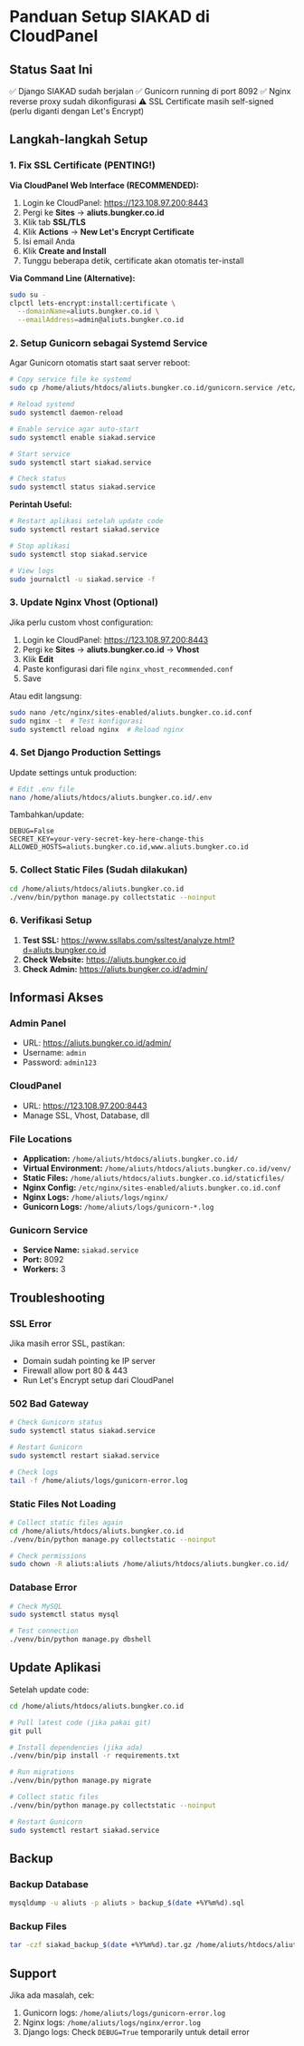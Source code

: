 # Panduan Setup SIAKAD di CloudPanel

## Status Saat Ini
✅ Django SIAKAD sudah berjalan
✅ Gunicorn running di port 8092
✅ Nginx reverse proxy sudah dikonfigurasi
⚠️ SSL Certificate masih self-signed (perlu diganti dengan Let's Encrypt)

## Langkah-langkah Setup

### 1. Fix SSL Certificate (PENTING!)

**Via CloudPanel Web Interface (RECOMMENDED):**
1. Login ke CloudPanel: https://123.108.97.200:8443
2. Pergi ke **Sites** → **aliuts.bungker.co.id**
3. Klik tab **SSL/TLS**
4. Klik **Actions** → **New Let's Encrypt Certificate**
5. Isi email Anda
6. Klik **Create and Install**
7. Tunggu beberapa detik, certificate akan otomatis ter-install

**Via Command Line (Alternative):**
```bash
sudo su -
clpctl lets-encrypt:install:certificate \
  --domainName=aliuts.bungker.co.id \
  --emailAddress=admin@aliuts.bungker.co.id
```

### 2. Setup Gunicorn sebagai Systemd Service

Agar Gunicorn otomatis start saat server reboot:

```bash
# Copy service file ke systemd
sudo cp /home/aliuts/htdocs/aliuts.bungker.co.id/gunicorn.service /etc/systemd/system/siakad.service

# Reload systemd
sudo systemctl daemon-reload

# Enable service agar auto-start
sudo systemctl enable siakad.service

# Start service
sudo systemctl start siakad.service

# Check status
sudo systemctl status siakad.service
```

**Perintah Useful:**
```bash
# Restart aplikasi setelah update code
sudo systemctl restart siakad.service

# Stop aplikasi
sudo systemctl stop siakad.service

# View logs
sudo journalctl -u siakad.service -f
```

### 3. Update Nginx Vhost (Optional)

Jika perlu custom vhost configuration:

1. Login ke CloudPanel: https://123.108.97.200:8443
2. Pergi ke **Sites** → **aliuts.bungker.co.id** → **Vhost**
3. Klik **Edit**
4. Paste konfigurasi dari file `nginx_vhost_recommended.conf`
5. Save

Atau edit langsung:
```bash
sudo nano /etc/nginx/sites-enabled/aliuts.bungker.co.id.conf
sudo nginx -t  # Test konfigurasi
sudo systemctl reload nginx  # Reload nginx
```

### 4. Set Django Production Settings

Update settings untuk production:

```bash
# Edit .env file
nano /home/aliuts/htdocs/aliuts.bungker.co.id/.env
```

Tambahkan/update:
```
DEBUG=False
SECRET_KEY=your-very-secret-key-here-change-this
ALLOWED_HOSTS=aliuts.bungker.co.id,www.aliuts.bungker.co.id
```

### 5. Collect Static Files (Sudah dilakukan)

```bash
cd /home/aliuts/htdocs/aliuts.bungker.co.id
./venv/bin/python manage.py collectstatic --noinput
```

### 6. Verifikasi Setup

1. **Test SSL:** https://www.ssllabs.com/ssltest/analyze.html?d=aliuts.bungker.co.id
2. **Check Website:** https://aliuts.bungker.co.id
3. **Check Admin:** https://aliuts.bungker.co.id/admin/

## Informasi Akses

### Admin Panel
- URL: https://aliuts.bungker.co.id/admin/
- Username: `admin`
- Password: `admin123`

### CloudPanel
- URL: https://123.108.97.200:8443
- Manage SSL, Vhost, Database, dll

### File Locations
- **Application:** `/home/aliuts/htdocs/aliuts.bungker.co.id/`
- **Virtual Environment:** `/home/aliuts/htdocs/aliuts.bungker.co.id/venv/`
- **Static Files:** `/home/aliuts/htdocs/aliuts.bungker.co.id/staticfiles/`
- **Nginx Config:** `/etc/nginx/sites-enabled/aliuts.bungker.co.id.conf`
- **Nginx Logs:** `/home/aliuts/logs/nginx/`
- **Gunicorn Logs:** `/home/aliuts/logs/gunicorn-*.log`

### Gunicorn Service
- **Service Name:** `siakad.service`
- **Port:** 8092
- **Workers:** 3

## Troubleshooting

### SSL Error
Jika masih error SSL, pastikan:
- Domain sudah pointing ke IP server
- Firewall allow port 80 & 443
- Run Let's Encrypt setup dari CloudPanel

### 502 Bad Gateway
```bash
# Check Gunicorn status
sudo systemctl status siakad.service

# Restart Gunicorn
sudo systemctl restart siakad.service

# Check logs
tail -f /home/aliuts/logs/gunicorn-error.log
```

### Static Files Not Loading
```bash
# Collect static files again
cd /home/aliuts/htdocs/aliuts.bungker.co.id
./venv/bin/python manage.py collectstatic --noinput

# Check permissions
sudo chown -R aliuts:aliuts /home/aliuts/htdocs/aliuts.bungker.co.id/
```

### Database Error
```bash
# Check MySQL
sudo systemctl status mysql

# Test connection
./venv/bin/python manage.py dbshell
```

## Update Aplikasi

Setelah update code:
```bash
cd /home/aliuts/htdocs/aliuts.bungker.co.id

# Pull latest code (jika pakai git)
git pull

# Install dependencies (jika ada)
./venv/bin/pip install -r requirements.txt

# Run migrations
./venv/bin/python manage.py migrate

# Collect static files
./venv/bin/python manage.py collectstatic --noinput

# Restart Gunicorn
sudo systemctl restart siakad.service
```

## Backup

### Backup Database
```bash
mysqldump -u aliuts -p aliuts > backup_$(date +%Y%m%d).sql
```

### Backup Files
```bash
tar -czf siakad_backup_$(date +%Y%m%d).tar.gz /home/aliuts/htdocs/aliuts.bungker.co.id/
```

## Support

Jika ada masalah, cek:
1. Gunicorn logs: `/home/aliuts/logs/gunicorn-error.log`
2. Nginx logs: `/home/aliuts/logs/nginx/error.log`
3. Django logs: Check `DEBUG=True` temporarily untuk detail error

